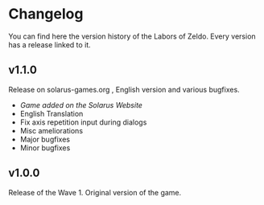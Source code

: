 # Changelog

You can find here the version history of the Labors of Zeldo. Every version has a release linked to it.

## v1.1.0

Release on solarus-games.org , English version and various bugfixes.

- *Game added on the Solarus Website*
- English Translation
- Fix axis repetition input during dialogs
- Misc ameliorations
- Major bugfixes
- Minor bugfixes

## v1.0.0

Release of the Wave 1. Original version of the game.
